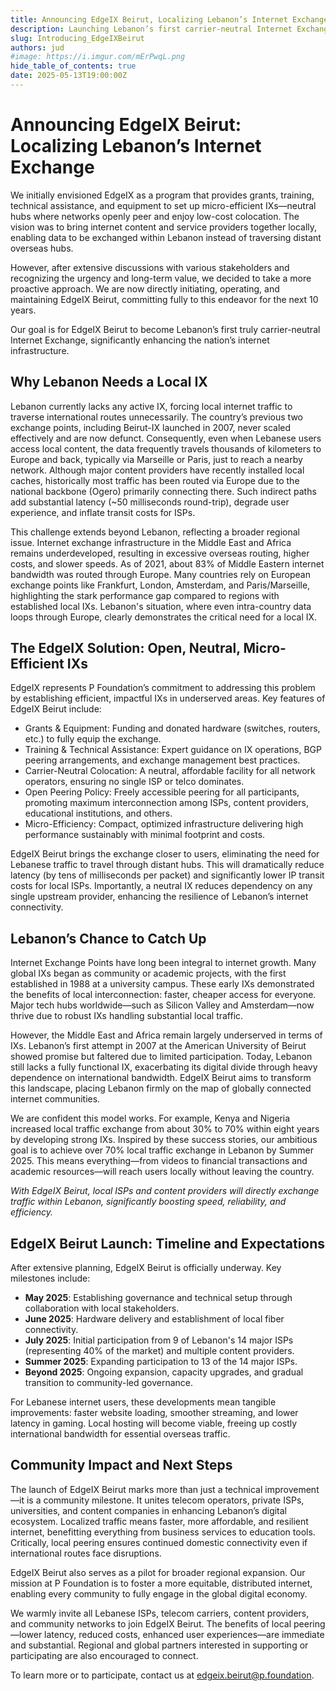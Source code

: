 ```yaml
---
title: Announcing EdgeIX Beirut, Localizing Lebanon’s Internet Exchange
description: Launching Lebanon’s first carrier-neutral Internet Exchange Point to localize traffic and dramatically improve internet performance.
slug: Introducing_EdgeIXBeirut
authors: jud
#image: https://i.imgur.com/mErPwqL.png
hide_table_of_contents: true
date: 2025-05-13T19:00:00Z
---
```


# Announcing EdgeIX Beirut: Localizing Lebanon’s Internet Exchange

We initially envisioned EdgeIX as a program that provides grants, training, technical assistance, and equipment to set up micro-efficient IXs—neutral hubs where networks openly peer and enjoy low-cost colocation. The vision was to bring internet content and service providers together locally, enabling data to be exchanged within Lebanon instead of traversing distant overseas hubs.

<!--truncate-->

However, after extensive discussions with various stakeholders and recognizing the urgency and long-term value, we decided to take a more proactive approach. We are now directly initiating, operating, and maintaining EdgeIX Beirut, committing fully to this endeavor for the next 10 years.

Our goal is for EdgeIX Beirut to become Lebanon’s first truly carrier-neutral Internet Exchange, significantly enhancing the nation’s internet infrastructure.

## Why Lebanon Needs a Local IX

Lebanon currently lacks any active IX, forcing local internet traffic to traverse international routes unnecessarily. The country’s previous two exchange points, including Beirut-IX launched in 2007, never scaled effectively and are now defunct. Consequently, even when Lebanese users access local content, the data frequently travels thousands of kilometers to Europe and back, typically via Marseille or Paris, just to reach a nearby network. Although major content providers have recently installed local caches, historically most traffic has been routed via Europe due to the national backbone (Ogero) primarily connecting there. Such indirect paths add substantial latency (\~50 milliseconds round-trip), degrade user experience, and inflate transit costs for ISPs.

This challenge extends beyond Lebanon, reflecting a broader regional issue. Internet exchange infrastructure in the Middle East and Africa remains underdeveloped, resulting in excessive overseas routing, higher costs, and slower speeds. As of 2021, about 83% of Middle Eastern internet bandwidth was routed through Europe. Many countries rely on European exchange points like Frankfurt, London, Amsterdam, and Paris/Marseille, highlighting the stark performance gap compared to regions with established local IXs. Lebanon's situation, where even intra-country data loops through Europe, clearly demonstrates the critical need for a local IX.

## The EdgeIX Solution: Open, Neutral, Micro-Efficient IXs

EdgeIX represents P Foundation’s commitment to addressing this problem by establishing efficient, impactful IXs in underserved areas. Key features of EdgeIX Beirut include:

- Grants & Equipment: Funding and donated hardware (switches, routers, etc.) to fully equip the exchange.
- Training & Technical Assistance: Expert guidance on IX operations, BGP peering arrangements, and exchange management best practices.
- Carrier-Neutral Colocation: A neutral, affordable facility for all network operators, ensuring no single ISP or telco dominates.
- Open Peering Policy: Freely accessible peering for all participants, promoting maximum interconnection among ISPs, content providers, educational institutions, and others.
- Micro-Efficiency: Compact, optimized infrastructure delivering high performance sustainably with minimal footprint and costs.

EdgeIX Beirut brings the exchange closer to users, eliminating the need for Lebanese traffic to travel through distant hubs. This will dramatically reduce latency (by tens of milliseconds per packet) and significantly lower IP transit costs for local ISPs. Importantly, a neutral IX reduces dependency on any single upstream provider, enhancing the resilience of Lebanon’s internet connectivity.

## Lebanon’s Chance to Catch Up

Internet Exchange Points have long been integral to internet growth. Many global IXs began as community or academic projects, with the first established in 1988 at a university campus. These early IXs demonstrated the benefits of local interconnection: faster, cheaper access for everyone. Major tech hubs worldwide—such as Silicon Valley and Amsterdam—now thrive due to robust IXs handling substantial local traffic.

However, the Middle East and Africa remain largely underserved in terms of IXs. Lebanon’s first attempt in 2007 at the American University of Beirut showed promise but faltered due to limited participation. Today, Lebanon still lacks a fully functional IX, exacerbating its digital divide through heavy dependence on international bandwidth. EdgeIX Beirut aims to transform this landscape, placing Lebanon firmly on the map of globally connected internet communities.

We are confident this model works. For example, Kenya and Nigeria increased local traffic exchange from about 30% to 70% within eight years by developing strong IXs. Inspired by these success stories, our ambitious goal is to achieve over 70% local traffic exchange in Lebanon by Summer 2025. This means everything—from videos to financial transactions and academic resources—will reach users locally without leaving the country.

_With EdgeIX Beirut, local ISPs and content providers will directly exchange traffic within Lebanon, significantly boosting speed, reliability, and efficiency._

## EdgeIX Beirut Launch: Timeline and Expectations

After extensive planning, EdgeIX Beirut is officially underway. Key milestones include:

- **May 2025**: Establishing governance and technical setup through collaboration with local stakeholders.
- **June 2025**: Hardware delivery and establishment of local fiber connectivity.
- **July 2025**: Initial participation from 9 of Lebanon's 14 major ISPs (representing 40% of the market) and multiple content providers.
- **Summer 2025**: Expanding participation to 13 of the 14 major ISPs.
- **Beyond 2025**: Ongoing expansion, capacity upgrades, and gradual transition to community-led governance.

For Lebanese internet users, these developments mean tangible improvements: faster website loading, smoother streaming, and lower latency in gaming. Local hosting will become viable, freeing up costly international bandwidth for essential overseas traffic.

## Community Impact and Next Steps

The launch of EdgeIX Beirut marks more than just a technical improvement—it is a community milestone. It unites telecom operators, private ISPs, universities, and content companies in enhancing Lebanon’s digital ecosystem. Localized traffic means faster, more affordable, and resilient internet, benefitting everything from business services to education tools. Critically, local peering ensures continued domestic connectivity even if international routes face disruptions.

EdgeIX Beirut also serves as a pilot for broader regional expansion. Our mission at P Foundation is to foster a more equitable, distributed internet, enabling every community to fully engage in the global digital economy.

We warmly invite all Lebanese ISPs, telecom carriers, content providers, and community networks to join EdgeIX Beirut. The benefits of local peering—lower latency, reduced costs, enhanced user experiences—are immediate and substantial. Regional and global partners interested in supporting or participating are also encouraged to connect.

To learn more or to participate, contact us at [edgeix.beirut@p.foundation](mailto:edgeix.beirut@p.foundation).
